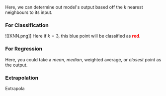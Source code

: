 Here, we can determine out model's output based off the $k$ nearest neighbours to its input.
### For Classification
![[KNN.png]]
Here if $k=3$, this blue point will be classified as **<span style="color: red">red</span>**.
### For Regression
Here, you could take a *mean*, *median*, weighted average, or *closest* point as the output.
### Extrapolation
Extrapola